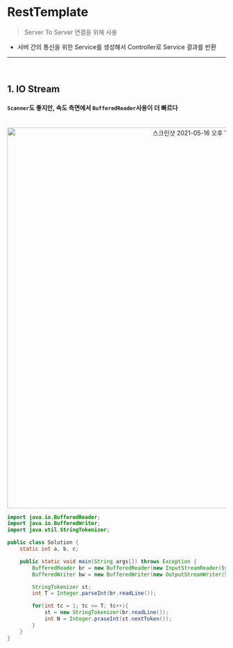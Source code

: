 # RestTemplate 
> Server To Server 연결을 위해 사용
* 서버 간의 통신을 위한 Service를 생성해서 Controller로 Service 결과를 반환

<hr>
<br>

## 1. IO Stream

#### ```Scanner```도 좋지만, 속도 측면에서 ```BufferedReader```사용이 더 빠르다

<br>

<div align="center">
  <img width="877" alt="스크린샷 2021-05-16 오후 12 47 45" src="https://user-images.githubusercontent.com/37537227/118384873-eb800880-b644-11eb-940d-a2c2c6659da1.png">
</div>

```java
import java.io.BufferedReader;
import java.io.BufferedWriter;
import java.util.StringTokenizer;

public class Solution {
    static int a, b, c;

    public static void main(String args[]) throws Exception {
        BufferedReader br = new BufferedReader(new InputStreamReader(System.in);
        BufferedWriter bw = new BufferedWriter(new OutputStreamWriter(System.out));

        StringTokenizer st;
        int T = Integer.parseInt(br.readLine());

        for(int tc = 1; tc <= T; tc++){
            st = new StringTokenizer(br.readLine());
            int N = Integer.praseInt(st.nextToken());
        }   
    }
}
```
